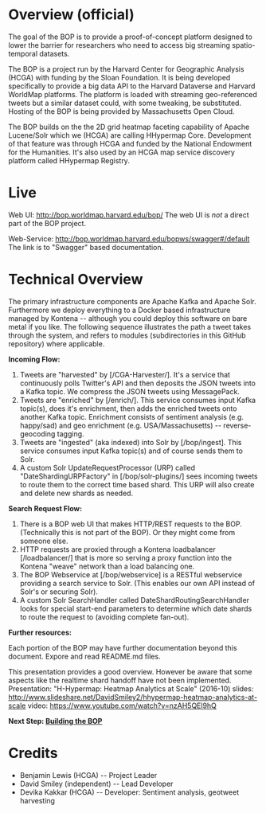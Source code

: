 Overview (official)
===================

The goal of the BOP is to provide a proof-of-concept platform designed to lower the
 barrier for researchers who need to access big streaming spatio-temporal datasets.  
 
The BOP is a project run by the Harvard Center for Geographic Analysis (HCGA) with funding by the Sloan Foundation.
It is being developed specifically to provide a big data API to the Harvard Dataverse and Harvard WorldMap platforms.
The platform is loaded with streaming geo-referenced tweets but a similar dataset could, with some tweaking, be substituted.
Hosting of the BOP is being provided by Massachusetts Open Cloud.

The BOP builds on the the 2D grid heatmap faceting capability of Apache Lucene/Solr
which we (HCGA) are calling HHypermap Core.   Development of that feature
was through HCGA and funded by the National Endowment for the Humanities.
It's also used by an HCGA map service discovery platform called HHypermap Registry.


Live
====

Web UI:
http://bop.worldmap.harvard.edu/bop/
  The web UI is *not* a direct part of the BOP project.

Web-Service:
http://bop.worldmap.harvard.edu/bopws/swagger#/default
 The link is to "Swagger" based documentation.


Technical Overview
==================

The primary infrastructure components are Apache Kafka and Apache Solr.
Furthermore we deploy everything to a Docker based infrastructure managed by
Kontena -- although you could deploy this software on bare metal if you
like.
The following sequence illustrates the path a tweet takes through the system,
and refers to modules (subdirectories in this GitHub repository) where
applicable.

**Incoming Flow:**

1. Tweets are "harvested" by [/CGA-Harvester/]. It's a service that continuously
 polls Twitter's API and then deposits the JSON tweets into a Kafka topic.
 We compress the JSON tweets using MessagePack.
2. Tweets are "enriched" by [/enrich/].  This service consumes input Kafka
 topic(s), does it's enrichment, then adds the enriched tweets onto
 another Kafka topic.  Enrichment consists of sentiment analysis (e.g. happy/sad) and
 geo enrichment (e.g. USA/Massachusetts) -- reverse-geocoding tagging.
3. Tweets are "ingested" (aka indexed) into Solr by [/bop/ingest]. This
 service consumes input Kafka topic(s) and of course sends them to Solr.
4. A custom Solr UpdateRequestProcessor (URP) called
 "DateShardingURPFactory" in [/bop/solr-plugins/] sees incoming tweets
 to route them to the correct time based shard. This URP will also create
 and delete new shards as needed.

**Search Request Flow:**

1. There is a BOP web UI that makes HTTP/REST requests to the BOP.
(Technically this is not part of the BOP).  Or they might come from someone
else.
2. HTTP requests are proxied through a Kontena loadbalancer [/loadbalancer/]
that is more so serving a proxy function into the Kontena "weave" network
than a load balancing one.
3. The BOP Webservice at [/bop/webservice] is a RESTful webservice
providing a search service to Solr. (This enables our own API
instead of Solr's or securing Solr).
4. A custom Solr SearchHandler called DateShardRoutingSearchHandler
looks for special start-end parameters to determine which date shards to
route the request to (avoiding complete fan-out).


**Further resources:**

Each portion of the BOP may have further documentation beyond this
document.  Expore and read README.md files.

This presentation provides a good overview.  However be aware that some
 aspects like the realtime shard handoff have not been implemented.
Presentation: "H-Hypermap: Heatmap Analytics at Scale" (2016-10)
slides: http://www.slideshare.net/DavidSmiley2/hhypermap-heatmap-analytics-at-scale
video: https://www.youtube.com/watch?v=nzAH5QEl9hQ


**Next Step: [Building the BOP](BUILD.md)**


Credits
=======
* Benjamin Lewis (HCGA) -- Project Leader
* David Smiley (independent) -- Lead Developer
* Devika Kakkar (HCGA) -- Developer: Sentiment analysis, geotweet harvesting